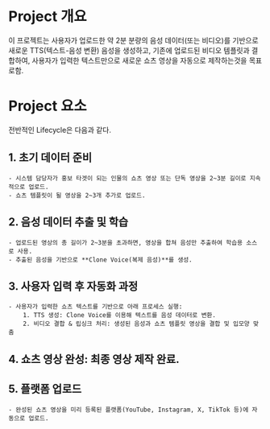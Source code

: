 # Project 개요
이 프로젝트는 사용자가 업로드한 약 2분 분량의 음성 데이터(또는 비디오)를 기반으로 새로운 TTS(텍스트-음성 변환) 음성을 생성하고, 기존에 업로드된 비디오 템플릿과 결합하여, 사용자가 입력한 텍스트만으로 새로운 쇼츠 영상을 자동으로 제작하는것을 목표로함.

# Project 요소
전반적인 Lifecycle은 다음과 같다.
## 1. 초기 데이터 준비
	- 시스템 담당자가 홍보 타겟이 되는 인물의 쇼츠 영상 또는 단독 영상을 2~3분 길이로 지속적으로 업로드.
	- 쇼츠 템플릿이 될 영상을 2~3개 추가로 업로드.
## 2. 음성 데이터 추출 및 학습
	- 업로드된 영상의 총 길이가 2~3분을 초과하면, 영상을 합쳐 음성만 추출하여 학습용 소스로 사용.
	- 추출된 음성을 기반으로 **Clone Voice(복제 음성)**를 생성.
## 3. 사용자 입력 후 자동화 과정
	- 사용자가 입력한 쇼츠 텍스트를 기반으로 아래 프로세스 실행:
		1. TTS 생성: Clone Voice를 이용해 텍스트를 음성 데이터로 변환.
		2. 비디오 결합 & 립싱크 처리: 생성된 음성과 쇼츠 템플릿 영상을 결합 및 입모양 맞춤
## 4. 쇼츠 영상 완성: 최종 영상 제작 완료.
## 5. 플랫폼 업로드
	- 완성된 쇼츠 영상을 미리 등록된 플랫폼(YouTube, Instagram, X, TikTok 등)에 자동으로 업로드.


